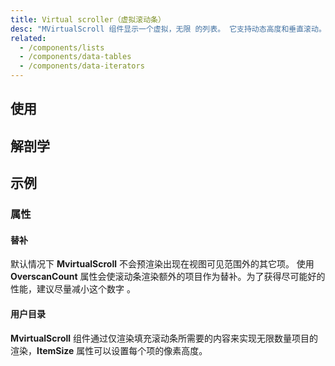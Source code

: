 ```yaml
---
title: Virtual scroller（虚拟滚动条）
desc: "MVirtualScroll 组件显示一个虚拟，无限 的列表。 它支持动态高度和垂直滚动。"
related:
  - /components/lists
  - /components/data-tables
  - /components/data-iterators
---
```


## 使用

<virtual-scroll-usage></virtual-scroll-usage>

## 解剖学

## 示例

### 属性

#### 替补

 默认情况下 **MvirtualScroll** 不会预渲染出现在视图可见范围外的其它项。 使用 **OverscanCount** 属性会使滚动条渲染额外的项目作为替补。为了获得尽可能好的性能，建议尽量减小这个数字
。

<example file="" />

#### 用户目录

**MvirtualScroll** 组件通过仅渲染填充滚动条所需要的内容来实现无限数量项目的渲染，**ItemSize** 属性可以设置每个项的像素高度。

<example file="" />